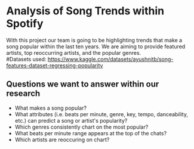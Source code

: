 # Analysis of Song Trends within Spotify #
With this project  our team is going to be highlighting trends that make a song popular within the last ten years. We are aiming to provide featured artists, top reoccurring artists, and the popular genres.  
#Datasets used:
https://www.kaggle.com/datasets/ayushnitb/song-features-dataset-regressing-popularity

## Questions we want to answer within our research
* What makes a song popular? 
* What attributes (i.e. beats per minute, genre, key, tempo, danceability, etc.) can predict a song or artist's popularity?
* Which genres consistently chart on the most popular?
* What beats per minute range appears at the top of the chats?
* Which artists are reoccuring on chart?
